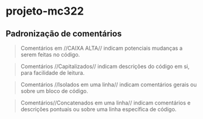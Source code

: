 # projeto-mc322

## Padronização de comentários

>Comentários em //CAIXA ALTA// indicam potenciais mudanças a serem feitas no código.

>Comentários //Capitalizados// indicam descrições do código em si, para facilidade de leitura.

>Comentários 
//Isolados em uma linha// 
indicam comentários gerais ou sobre um bloco de código.

>Comentários//Concatenados em uma linha//
indicam comentários e descrições pontuais ou sobre uma linha específica de código.